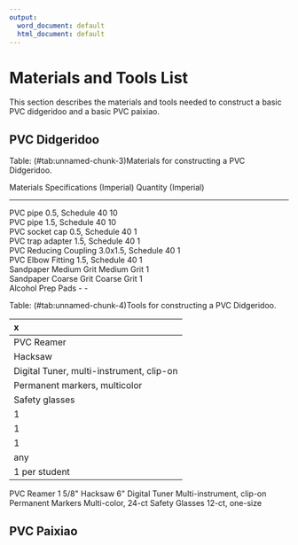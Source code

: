 ```yaml
---
output:
  word_document: default
  html_document: default
---
```


# Materials and Tools List

This section describes the materials and tools needed to construct a basic PVC didgeridoo and a basic PVC paixiao.

## PVC Didgeridoo




Table: (\#tab:unnamed-chunk-3)Materials for constructing a PVC Didgeridoo.

Materials               Specifications (Imperial)   Quantity (Imperial) 
----------------------  --------------------------  --------------------
PVC pipe                0.5, Schedule 40            10                  
PVC pipe                1.5, Schedule 40            10                  
PVC socket cap          0.5, Schedule 40            1                   
PVC trap adapter        1.5, Schedule 40            1                   
PVC Reducing Coupling   3.0x1.5, Schedule 40        1                   
PVC Elbow Fitting       1.5, Schedule 40            1                   
Sandpaper	Medium Grit   Medium Grit                 1                   
Sandpaper	Coarse Grit   Coarse Grit                 1                   
Alcohol Prep Pads       -                           -                   


Table: (\#tab:unnamed-chunk-4)Tools for constructing a PVC Didgeridoo.

|x                                        |
|:----------------------------------------|
|PVC Reamer                               |
|Hacksaw                                  |
|Digital Tuner, multi-instrument, clip-on |
|Permanent markers, multicolor            |
|Safety glasses                           |
|1                                        |
|1                                        |
|1                                        |
|any                                      |
|1 per student                            |


PVC Reamer	1 5/8"
Hacksaw	6"
Digital Tuner	Multi-instrument, clip-on
Permanent Markers	Multi-color, 24-ct
Safety Glasses	12-ct, one-size


## PVC Paixiao

